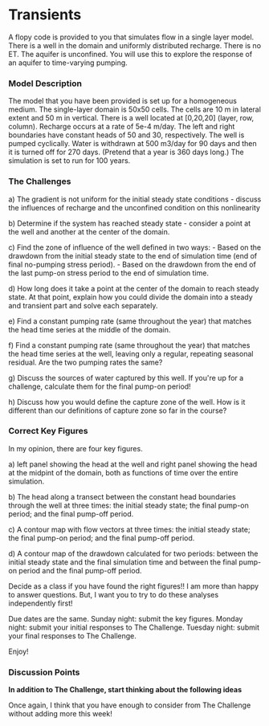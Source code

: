 # Transients

A flopy code is provided to you that simulates flow in a single layer model.  There is a well in the domain and uniformly distributed recharge.  There is no ET.  The aquifer is unconfined.  You will use this to explore the response of an aquifer to time-varying pumping.       


### Model Description
​The model that you have been provided is set up for a homogeneous medium.  The single-layer domain is 50x50 cells.  The cells are 10 m in lateral extent and 50 m in vertical. There is a well located at [0,20,20] (layer, row, column).  Recharge occurs at a rate of 5e-4 m/day.  The left and right boundaries have constant heads of 50 and 30, respectively.  The well is pumped cyclically.  Water is withdrawn at 500 m3/day for 90 days and then it is turned off for 270 days.  (Pretend that a year is 360 days long.)  The simulation is set to run for 100 years.  


### The Challenges
a) The gradient is not uniform for the initial steady state conditions - discuss the influences of recharge and the unconfined condition on this nonlinearity

b) Determine if the system has reached steady state - consider a point at the well and another at the center of the domain.  

c) Find the zone of influence of the well defined in two ways:
    - Based on the drawdown from the initial steady state to the end of simulation time (end of final no-pumping stress period).
    - Based on the drawdown from the end of the last pump-on stress period to the end of simulation time.

d) How long does it take a point at the center of the domain to reach steady state.  At that point, explain how you could divide the domain into a steady and transient part and solve each separately.

e) Find a constant pumping rate (same throughout the year) that matches the head time series at the middle of the domain.  

f) Find a constant pumping rate (same throughout the year) that matches the head time series at the well, leaving only a regular, repeating seasonal residual.  Are the two pumping rates the same?

g) Discuss the sources of water captured by this well.  If you're up for a challenge, calculate them for the final pump-on period!

h) Discuss how you would define the capture zone of the well.  How is it different than our definitions of capture zone so far in the course?


### Correct Key Figures

In my opinion, there are four key figures.

a) left panel showing the head at the well and right panel showing the head at the midpint of the domain, both as functions of time over the entire simulation.

b)  The head along a transect between the constant head boundaries through the well at three times: the initial steady state; the final pump-on period; and the final pump-off period.

c) A contour map with flow vectors at three times: the initial steady state; the final pump-on period; and the final pump-off period.

d) A contour map of the drawdown calculated for two periods: between the initial steady state and the final  simulation time and between the final pump-on period and the final pump-off period.

Decide as a class if you have found the right figures!!  I am more than happy to answer questions.  But, I want you to try to do these analyses independently first!  

Due dates are the same.  Sunday night: submit the key figures.  Monday night: submit your initial responses to The Challenge.  Tuesday night: submit your final responses to The Challenge.

Enjoy!


### Discussion Points
**In addition to The Challenge, start thinking about the following ideas**

Once again, I think that you have enough to consider from The Challenge without adding more this week!
